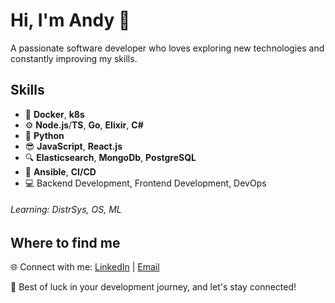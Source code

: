 # Hi, I'm Andy :wave:

A passionate software developer who loves exploring new technologies and constantly improving my skills.

## Skills

- :whale: **Docker**, **k8s**  
- :gear: **Node.js**/**TS**, **Go**, **Elixir**, **C#**  
- :snake: **Python**  
- :sunglasses: **JavaScript**, **React.js**  
- :mag: **Elasticsearch**, **MongoDb**, **PostgreSQL**  
- :robot: **Ansible**, **CI/CD**  
- :computer: Backend Development, Frontend Development, DevOps

###### Learning: DistrSys, OS, ML

## Where to find me

🌐 Connect with me: [LinkedIn](https://www.linkedin.com/in/chugunoff/) | [Email](mailto:andrey@chugunov.me)

🚀 Best of luck in your development journey, and let's stay connected!

